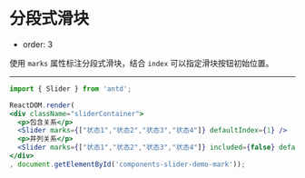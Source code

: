 # 分段式滑块

- order: 3

使用 `marks` 属性标注分段式滑块，结合 `index` 可以指定滑块按钮初始位置。

---

````jsx
import { Slider } from 'antd';

ReactDOM.render(
<div className="sliderContainer">
  <p>包含关系</p>
  <Slider marks={["状态1","状态2","状态3","状态4"]} defaultIndex={1} />
  <p>并列关系</p>
  <Slider marks={["状态1","状态2","状态3","状态4"]} included={false} defaultIndex={1} />
</div>
, document.getElementById('components-slider-demo-mark'));
````
